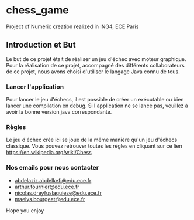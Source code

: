 # chess_game
 Project of Numeric creation realized in ING4, ECE Paris


## Introduction et But

Le but de ce projet était de réaliser un jeu d'échec avec moteur graphique.
Pour la réalisation de ce projet, accompagné des différents collaborateurs de ce projet, nous avons choisi d'utiliser le langage Java connu de tous.

### Lancer l'application

Pour lancer le jeu d'échecs, il est possible de créer un exécutable ou bien lancer une compilation en debug.
Si l'application ne se lance pas, veuillez à avoir la bonne version java correspondante.

### Règles

Le jeu d'échec crée ici se joue de la même manière qu'un jeu d'échecs classique.
Vous pouvez retrouver toutes les règles en cliquant sur ce lien <https://en.wikipedia.org/wiki/Chess>

### Nos emails pour nous contacter

- <abdelaziz.abdelkefi@edu.ece.fr>
- <arthur.fournier@edu.ece.fr>
- <nicolas.dreyfuslaquieze@edu.ece.fr>
- <maelys.bourgeat@edu.ece.fr>


Hope you enjoy
